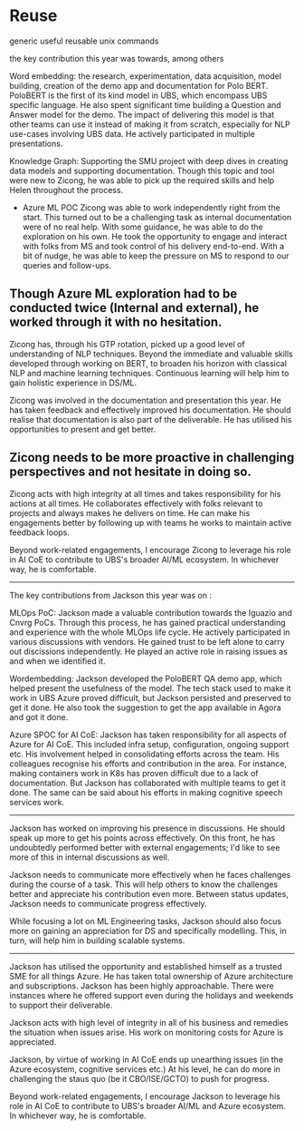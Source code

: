 # Reuse
generic useful reusable unix commands

 the key contribution this year was towards, among others 

Word embedding: the research, experimentation, data acquisition, model building, creation of the demo app and documentation for Polo BERT. PoloBERT is the first of its kind model in UBS, which encompass UBS specific language. He also spent significant time building a Question and Answer model for the demo. The impact of delivering this model is that other teams can use it instead of making it from scratch, especially for NLP use-cases involving UBS data. He actively participated in multiple presentations.

Knowledge Graph: Supporting the SMU project with deep dives in creating data models and supporting documentation. Though this topic and tool were new to Zicong, he was able to pick up the required skills and help Helen throughout the process. 

-  Azure ML POC Zicong was able to work independently right from the start. This turned out to be a challenging task as internal documentation were of no real help. With some guidance, he was able to do the exploration on his own. He took the opportunity to engage and interact with folks from MS and took control of his delivery end-to-end. With a bit of nudge, he was able to keep the pressure on MS to respond to our queries and follow-ups.

Though Azure ML exploration had to be conducted twice (Internal and external), he worked through it with no hesitation. 
-----------------------
Zicong has, through his GTP rotation, picked up a good level of understanding of NLP techniques. Beyond the immediate and valuable skills developed through working on BERT, to broaden his horizon with classical NLP and machine learning techniques. Continuous learning will help him to gain holistic experience in DS/ML. 

Zicong was involved in the documentation and presentation this year. He has taken feedback and effectively improved his documentation. He should realise that documentation is also part of the deliverable. He has utilised his opportunities to present and get better.

 Zicong needs to be more proactive in challenging perspectives and not hesitate in doing so. 
--------------------------

Zicong acts with high integrity at all times and takes responsibility for his actions at all times. He collaborates effectively with folks relevant to projects and always makes he delivers on time. He can make his engagements better by following up with teams he works to maintain active feedback loops. 

Beyond work-related engagements, I encourage Zicong to leverage his role in AI CoE to contribute to UBS's broader AI/ML ecosystem. In whichever way, he is comfortable.  

-------------------------------------------------------------------------

The key contributions from Jackson this year was on :

MLOps PoC:  Jackson made a valuable contribution towards the Iguazio and Cnvrg PoCs. Through this process, he has gained practical understanding and experience with the whole MLOps life cycle. He actively participated in various discussions with vendors. He gained trust to be left alone to carry out discissions independently. He played an active role in raising issues as and when we identified it. 

Wordembedding: Jackson developed the PoloBERT QA demo app, which helped present the usefulness of the model. The tech stack used to make it work in UBS Azure proved difficult, but Jackson persisted and preserved to get it done.  He also took the suggestion to get the app available in Agora and got it done. 

Azure SPOC for AI CoE: 
Jackson has taken responsibility for all aspects of Azure for AI CoE. This included infra setup, configuration, ongoing support etc. His involvement helped in consolidating efforts across the team. His colleagues recognise his efforts and contribution in the area. For instance, making containers work in K8s has proven difficult due to a lack of documentation. But Jackson has collaborated with multiple teams to get it done. The same can be said about his efforts in making cognitive speech services work.






-----------------------------------------------------------------------------
Jackson has worked on improving his presence in discussions. He should speak up more to get his points across effectively. On this front, he has undoubtedly performed better with external engagements; I'd like to see more of this in internal discussions as well. 

Jackson needs to communicate more effectively when he faces challenges during the course of a task. This will help others to know the challenges better and appreciate his contribution even more. Between status updates, Jackson needs to communicate progress effectively.  

While focusing a lot on ML Engineering tasks, Jackson should also focus more on gaining an appreciation for DS and specifically modelling. This, in turn, will help him in building scalable systems.


--------------------------------------------------------------------------

Jackson has utilised the opportunity and established himself as a trusted  SME for all things Azure. He has taken total ownership of Azure architecture and subscriptions. Jackson has been highly approachable. There were instances where he offered support even during the holidays and weekends to support their deliverable. 

Jackson acts with high level of integrity in all of his business and remedies the situation when issues arise. His work on monitoring costs for Azure is appreciated.

Jackson, by virtue of working in AI CoE ends up unearthing issues (in the Azure ecosystem, cognitive services etc.) At his level, he can do more in challenging the staus quo (be it CBO/ISE/GCTO) to push for progress.

Beyond work-related engagements, I encourage Jackson to leverage his role in AI CoE to contribute to UBS's broader AI/ML and Azure ecosystem. In whichever way, he is comfortable. 




 
